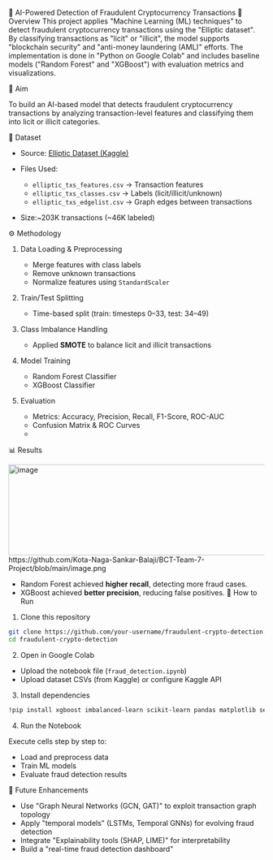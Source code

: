 🚀 AI-Powered Detection of Fraudulent Cryptocurrency Transactions
📌 Overview
This project applies "Machine Learning (ML) techniques" to detect fraudulent cryptocurrency transactions using the "Elliptic dataset". By classifying transactions as "licit" or "illicit", 
the model supports "blockchain security" and "anti-money laundering (AML)" efforts.
The implementation is done in "Python on Google Colab" and includes baseline models ("Random Forest" and "XGBoost") with evaluation metrics and visualizations.

🎯 Aim

To build an AI-based model that detects fraudulent cryptocurrency transactions by analyzing transaction-level features and classifying them into licit or illicit categories.

📂 Dataset

* Source: [Elliptic Dataset (Kaggle)](https://www.kaggle.com/datasets/ellipticco/elliptic-data-set)
* Files Used:

  * `elliptic_txs_features.csv` → Transaction features
  * `elliptic_txs_classes.csv` → Labels (licit/illicit/unknown)
  * `elliptic_txs_edgelist.csv` → Graph edges between transactions
* Size:\~203K transactions (\~46K labeled)

⚙️ Methodology

1. Data Loading & Preprocessing

   * Merge features with class labels
   * Remove unknown transactions
   * Normalize features using `StandardScaler`

2. Train/Test Splitting

   * Time-based split (train: timesteps 0–33, test: 34–49)

3. Class Imbalance Handling

   * Applied **SMOTE** to balance licit and illicit transactions

4. Model Training

   * Random Forest Classifier
   * XGBoost Classifier

5. Evaluation

   * Metrics: Accuracy, Precision, Recall, F1-Score, ROC-AUC
   * Confusion Matrix & ROC Curves
   * 
📊 Results

<img width="838" height="179" alt="image" src="https://github.com/user-attachments/assets/88f27ab6-d1d7-47cd-8cfc-17a6006c2396" />
https://github.com/Kota-Naga-Sankar-Balaji/BCT-Team-7-Project/blob/main/image.png

* Random Forest achieved **higher recall**, detecting more fraud cases.
* XGBoost achieved **better precision**, reducing false positives.
🚀 How to Run

1. Clone this repository

```bash
git clone https://github.com/your-username/fraudulent-crypto-detection.git
cd fraudulent-crypto-detection
```

2. Open in Google Colab

* Upload the notebook file (`fraud_detection.ipynb`)
* Upload dataset CSVs (from Kaggle) or configure Kaggle API

3. Install dependencies

```bash
!pip install xgboost imbalanced-learn scikit-learn pandas matplotlib seaborn
```

4. Run the Notebook

Execute cells step by step to:

* Load and preprocess data
* Train ML models
* Evaluate fraud detection results

🔮 Future Enhancements

* Use "Graph Neural Networks (GCN, GAT)" to exploit transaction graph topology
* Apply "temporal models" (LSTMs, Temporal GNNs) for evolving fraud detection
* Integrate "Explainability tools (SHAP, LIME)" for interpretability
* Build a "real-time fraud detection dashboard"

